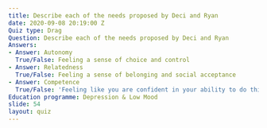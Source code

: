 ```yaml
---
title: Describe each of the needs proposed by Deci and Ryan
date: 2020-09-08 20:19:00 Z
Quiz type: Drag
Question: Describe each of the needs proposed by Deci and Ryan
Answers:
- Answer: Autonomy
  True/False: Feeling a sense of choice and control
- Answer: Relatedness
  True/False: Feeling a sense of belonging and social acceptance
- Answer: Competence
  True/False: 'Feeling like you are confident in your ability to do things well '
Education programme: Depression & Low Mood
slide: 54
layout: quiz
---
```

